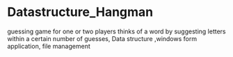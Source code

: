 # Datastructure_Hangman
guessing game for one or two players thinks of a word by suggesting letters within a certain number of guesses, Data structure ,windows form application, file management
